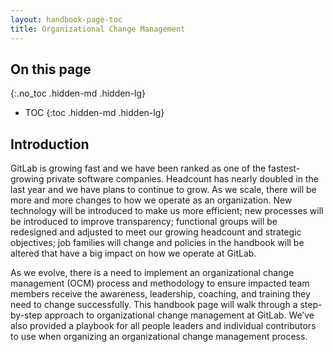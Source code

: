 ```yaml
---
layout: handbook-page-toc
title: Organizational Change Management
---
```


## On this page
{:.no_toc .hidden-md .hidden-lg}

- TOC
{:toc .hidden-md .hidden-lg}

## Introduction 

GitLab is growing fast and we have been ranked as one of the fastest-growing private software companies. Headcount has nearly doubled in the last year and we have plans to continue to grow. As we scale, there will be more and more changes to how we operate as an organization. New technology will be introduced to make us more efficient; new processes will be introduced to improve transparency; functional groups will be redesigned and adjusted to meet our growing headcount and strategic objectives; job families will change and policies in the handbook will be altered that have a big impact on how we operate at GitLab. 

As we evolve, there is a need to implement an organizational change management (OCM) process and methodology to ensure impacted team members receive the awareness, leadership, coaching, and training they need to change successfully. This handbook page will walk through a step-by-step approach to organizational change management at GitLab. We’ve also provided a playbook for all people leaders and individual contributors to use when organizing an organizational change management process. 
